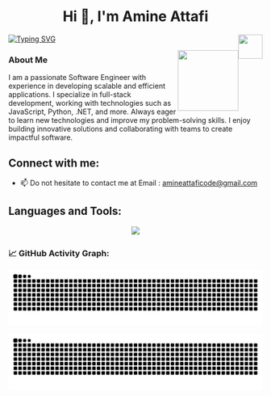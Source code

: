 <h1 align="center">Hi 👋, I'm Amine Attafi</h1>

<a href="https://www.python.org/"><img src="https://upload.wikimedia.org/wikipedia/commons/c/c3/Python-logo-notext.svg" align="right" height="48" width="48" ></a>

[![Typing SVG](https://readme-typing-svg.herokuapp.com?color=%2336BCF7&center=true&vCenter=true&width=600&lines=Hi+there+👋,+I+am+Amine+Attafi;+Welcome+to+My+Profile!;Over+2+years+of+programming+experience;Always+learning+new+things+Software+engineer+in+progress)](https://git.io/typing-svg)


  <a href="https://en.wikipedia.org/wiki/Morocco">
    <img src="https://upload.wikimedia.org/wikipedia/commons/2/2c/Flag_of_Morocco.svg" align="right" height="120" width="120">
  </a>


<h3 align="left">About Me</h3>
<p align="left">
  I am a passionate Software Engineer with experience in developing scalable and efficient applications.  
  I specialize in full-stack development, working with technologies such as JavaScript, Python, .NET, and more.  
  Always eager to learn new technologies and improve my problem-solving skills.  
  I enjoy building innovative solutions and collaborating with teams to create impactful software.  
</p>

<h2 align="left">Connect with me:</h2>
<p align="left">
</p>

- 📫 Do not hesitate to contact me at Email : amineattaficode@gmail.com

<h2 align="left">Languages and Tools:</h2>
<p align="center">
  <a href="https://skillicons.dev">
    <img src="https://skillicons.dev/icons?i=angular,css,docker,dotnet,figma,flutter,git,html,java,js,kotlin,linux,mongodb,mysql,nodejs,php,python,react,unity&theme=dark"/>
  </a>
</p>







### 📈 GitHub Activity Graph:
![BEPb's github activity graph](https://raw.githubusercontent.com/BEPb/BEPb/output/github-contribution-grid-snake.svg)
<!-- dark snake -->
![BEPb's github activity graph](https://raw.githubusercontent.com/BEPb/BEPb/output/github-contribution-grid-snake-dark.svg)
